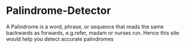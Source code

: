 # Palindrome-Detector
A Palindrome is a word, phrase, or sequence that reads the same backwards as forwards, e.g.refer, madam or nurses run. Hence this site would help you detect accurate palindromes
